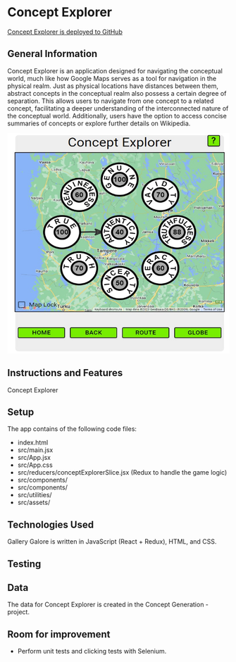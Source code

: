 # Concept Explorer
[Concept Explorer is deployed to GitHub](https://joelhkv.github.io/ConceptExplorer/)

## General Information
Concept Explorer is an application designed for navigating the conceptual world, much like how Google Maps serves as a tool for navigation in the physical realm. Just as physical locations have distances between them, abstract concepts in the conceptual realm also possess a certain degree of separation. This allows users to navigate from one concept to a related concept, facilitating a deeper understanding of the interconnected nature of the conceptual world. Additionally, users have the option to access concise summaries of concepts or explore further details on Wikipedia.

<img src="https://raw.githubusercontent.com/JoelHKV/ConceptExplorer/main/public/Fig1_Concept.jpg" width="700" height="500">



## Instructions and Features
Concept Explorer
    
 
 

## Setup
The app contains of the following code files:
- index.html
- src/main.jsx
- src/App.jsx
- src/App.css
- src/reducers/conceptExplorerSlice.jsx (Redux to handle the game logic)
- src/components/ 
- src/components/ 
- src/utilities/ 
- src/assets/ 

## Technologies Used
Gallery Galore is written in JavaScript (React + Redux), HTML, and CSS. 

## Testing

## Data

The data for Concept Explorer is created in the Concept Generation -project.

 
## Room for improvement
- Perform unit tests and clicking tests with Selenium.

